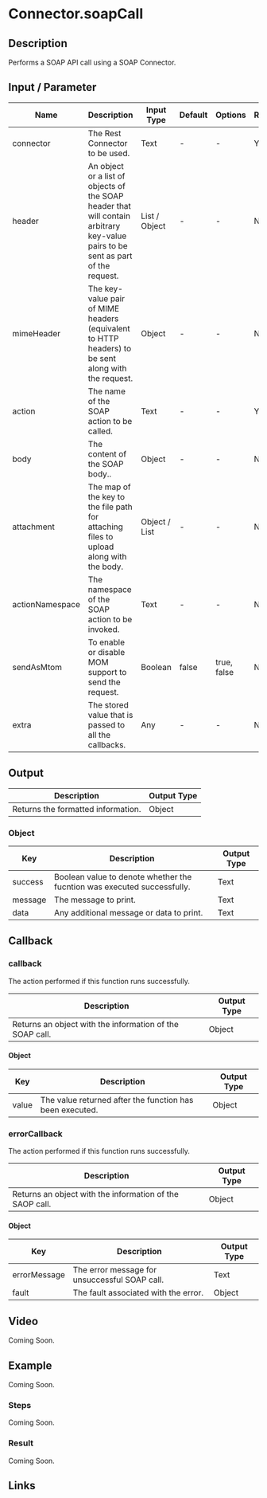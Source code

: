 # Connector.soapCall

## Description

Performs a SOAP API call using a SOAP Connector.

## Input / Parameter

| Name | Description | Input Type | Default | Options | Required |
| ------ | ------ | ------ | ------ | ------ | ------ |
| connector | The Rest Connector to be used. | Text  | - | - | Yes |
| header | An object or a list of objects of the SOAP header that will contain arbitrary key-value pairs to be sent as part of the request. | List / Object | - | - | No |
| mimeHeader | The key-value pair of MIME headers (equivalent to HTTP headers) to be sent along with the request. | Object | - | - | No |
| action | The name of the SOAP action to be called. | Text | - | - | Yes |
| body | The content of the SOAP body.. | Object | - | - | No |
| attachment | The map of the key to the file path for attaching files to upload along with the body. | Object / List | - | - | No |
| actionNamespace | The namespace of the SOAP action to be invoked. | Text | - | - | No |
| sendAsMtom | To enable or disable MOM support to send the request. | Boolean | false | true, false | No |
| extra | The stored value that is passed to all the callbacks. | Any | - | - | No |

## Output

| Description | Output Type |
| ------ | ------ |
| Returns the formatted information. | Object |

### Object

| Key | Description | Output Type |
| ------ | ------ | ------ |
| success | Boolean value to denote whether the fucntion was executed successfully. | Text |
| message | The message to print. | Text |
| data | Any additional message or data to print. | Text |

## Callback

### callback

The action performed if this function runs successfully.

| Description | Output Type |
| ------ | ------ |
| Returns an object with the information of the SOAP call. | Object |

#### Object

| Key | Description | Output Type |
| ------ | ------ | ------ |
| value | The value returned after the function has been executed. | Object |

### errorCallback

The action performed if this function runs successfully.

| Description | Output Type |
| ------ | ------ |
| Returns an object with the information of the SAOP call. | Object |

#### Object

| Key | Description | Output Type |
| ------ | ------ | ------ |
| errorMessage | The error message for unsuccessful SOAP call. | Text |
| fault | The fault associated with the error. | Object |

## Video

Coming Soon.

<!-- Format: [![Video]({image-path}?raw=true)]({url-link}) -->

## Example

Coming Soon.

<!-- Share a scenario, like a user requirements. -->

### Steps

Coming Soon.

<!-- Show the steps and share some screenshots.

1. .....

Format: ![]({image-path}?raw=true) -->

### Result

Coming Soon.

<!-- Explain the output.

Format: ![]({image-path}?raw=true) -->

## Links